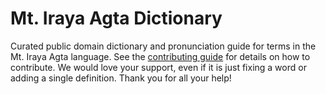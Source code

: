 
# Mt. Iraya Agta Dictionary

Curated public domain dictionary and pronunciation guide for terms in the Mt. Iraya Agta language. See the [contributing guide](https://github.com/drumworkteam/term/blob/make/.github/contributing.md) for details on how to contribute. We would love your support, even if it is just fixing a word or adding a single definition. Thank you for all your help!